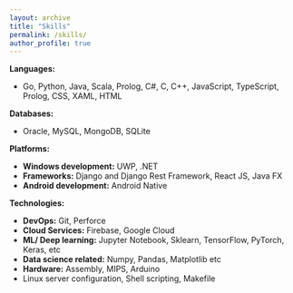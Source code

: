 ```yaml
---
layout: archive
title: "Skills"
permalink: /skills/
author_profile: true
---
```


**Languages:**
- Go, Python, Java, Scala, Prolog, C#, C, C++, JavaScript, TypeScript, Prolog, CSS, XAML, HTML

**Databases:**
- Oracle, MySQL, MongoDB, SQLite

**Platforms:**
- **Windows development:** UWP, .NET
- **Frameworks:** Django and Django Rest Framework, React JS, Java FX
- **Android development:** Android Native

**Technologies:**
- **DevOps:** Git, Perforce
- **Cloud Services:** Firebase, Google Cloud
- **ML/ Deep learning:** Jupyter Notebook, Sklearn, TensorFlow, PyTorch, Keras, etc
- **Data science related:** Numpy, Pandas, Matplotlib etc
- **Hardware:** Assembly, MIPS, Arduino
- Linux server configuration, Shell scripting, Makefile